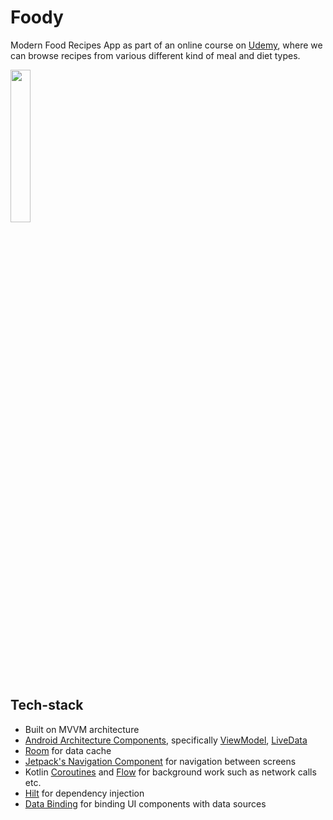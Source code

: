 # Foody

Modern Food Recipes App as part of an online course on [Udemy](https://www.udemy.com/course/modern-food-recipes-app-android-development-with-kotlin/?referralCode=A60525980D41EFB701C8), where we can browse recipes from various different kind of meal and diet types.

<img src="./demo/foody-demo.gif" width="25%" height="25%">

## Tech-stack

* Built on MVVM architecture
* [Android Architecture Components](https://developer.android.com/topic/libraries/architecture), specifically [ViewModel](https://developer.android.com/topic/libraries/architecture/viewmodel), [LiveData](https://developer.android.com/topic/libraries/architecture/livedata)
* [Room](https://developer.android.com/training/data-storage/room) for data cache
* [Jetpack's Navigation Component](https://developer.android.com/guide/navigation) for navigation between screens
* Kotlin [Coroutines](https://developer.android.com/kotlin/coroutines) and [Flow](https://developer.android.com/kotlin/flow) for background work such as network calls etc.
* [Hilt](https://developer.android.com/training/dependency-injection/hilt-android) for dependency injection
* [Data Binding](https://developer.android.com/topic/libraries/data-binding) for binding UI components with data sources